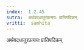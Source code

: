 ```yaml
---
index:  1.2.45
sutra:  अर्थवदधातुरप्रत्ययः प्रातिपदिकम्
vritti:  samhita 
---
```


अर्थवदधातुरप्रत्ययः प्रातिपदिकम्

